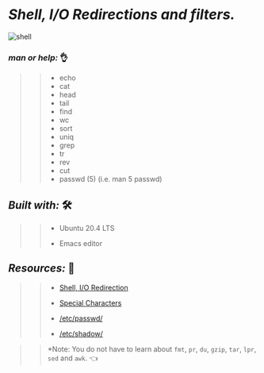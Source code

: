 # **_Shell, I/O Redirections and filters._**
 
![shell](https://user-images.githubusercontent.com/85587286/160506094-7bbc8a0b-c085-4a05-b831-fc29e12e70de.jpeg)

### **_man or help:_** 👌

>> * echo
>> * cat
>> * head
>> * tail
>> * find
>> * wc
>> * sort
>> * uniq
>> * grep
>> * tr
>> * rev
>> * cut
>> * passwd (5) (i.e. man 5 passwd)

## **_Built with:_** 🛠️

>> * Ubuntu 20.4 LTS
>> 
>> * Emacs editor


## **_Resources:_**  📑


>> * [Shell, I/O Redirection](http://linuxcommand.org/lc3_lts0070.php)
>>
>> * [Special Characters](http://mywiki.wooledge.org/BashGuide/SpecialCharacters)
>>
>> * [/etc/passwd/](http://manpages.ubuntu.com/manpages/trusty/man5/passwd.5.html)
>>
>> * [/etc/shadow/](https://www.cyberciti.biz/faq/understanding-etcshadow-file/)

>>
>> *Note: You do not have to learn about `fmt`, `pr`, `du`, `gzip`, `tar`, `lpr`, `sed` and `awk`. 👈
>> 
